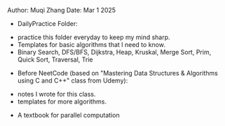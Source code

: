 Author: Muqi Zhang
Date: Mar 1 2025

* DailyPractice Folder:
- practice this folder everyday to keep my mind sharp. 
- Templates for basic algorithms that I need to know.
- Binary Search, DFS/BFS, Dijkstra, Heap, Kruskal, Merge Sort, Prim, Quick Sort, Traversal, Trie

* Before NeetCode (based on "Mastering Data Structures & Algorithms using C and C++" class from Udemy):
- notes I wrote for this class.
- templates for more algorithms.

* A textbook for parallel computation

